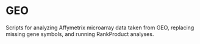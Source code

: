 # GEO
Scripts for analyzing Affymetrix microarray data taken from GEO, replacing missing gene symbols, and running RankProduct analyses.
